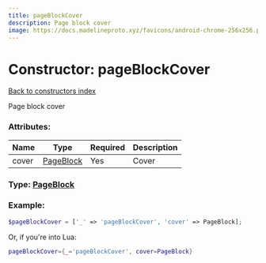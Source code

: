 ```yaml
---
title: pageBlockCover
description: Page block cover
image: https://docs.madelineproto.xyz/favicons/android-chrome-256x256.png
---
```

# Constructor: pageBlockCover  
[Back to constructors index](index.md)



Page block cover

### Attributes:

| Name     |    Type       | Required | Description |
|----------|---------------|----------|-------------|
|cover|[PageBlock](../types/PageBlock.md) | Yes|Cover|



### Type: [PageBlock](../types/PageBlock.md)


### Example:

```php
$pageBlockCover = ['_' => 'pageBlockCover', 'cover' => PageBlock];
```  


Or, if you're into Lua:

```lua
pageBlockCover={_='pageBlockCover', cover=PageBlock}

```


